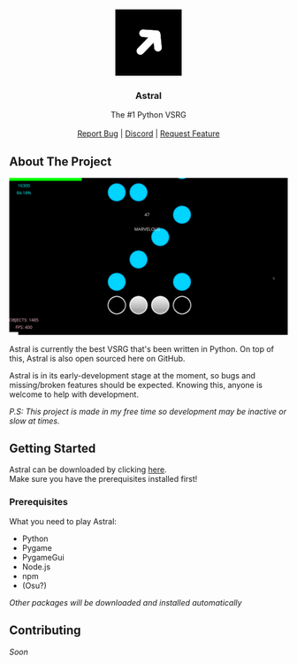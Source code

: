 <br/>
<p align="center">
  <a href="https://github.com/RenderingByte/Astral">
    <img src="images/icon.png" alt="Logo" width="120" height="120">
  </a>

  <h3 align="center">Astral</h3>

  <p align="center">
    The #1 Python VSRG
    <br/>
    <br/>
      <a href="https://github.com/RenderingByte/Astral/issues">Report Bug</a>
      |
      <a href="https://discord.gg/fQZS7zFaD3">Discord</a>
      |
      <a href="https://github.com/RenderingByte/Astral/issues">Request Feature</a>
  </p>
</p>



## About The Project

![Screen Shot](images/about-screenshot.png)

Astral is currently the best VSRG that's been written in Python. On top of this, Astral is also open sourced here on GitHub.

Astral is in its early-development stage at the moment, so bugs and missing/broken features should be expected. Knowing this, anyone is welcome to help with development.

*P.S: This project is made in my free time so development may be inactive or slow at times.*

## Getting Started

Astral can be downloaded by clicking <a href="https://github.com/RenderingByte/Astral/tree/dist">here</a>.
<br>
Make sure you have the prerequisites installed first!

### Prerequisites

What you need to play Astral:

* Python
* Pygame
* PygameGui
* Node.js
* npm
* (Osu?)

*Other packages will be downloaded and installed automatically*

## Contributing

*Soon*
